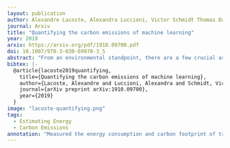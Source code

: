 ```yaml
---
layout: publication
author: Alexandre Lacoste, Alexandra Luccioni, Victor Schmidt Thomas Dandres
journal: Arxiv
title: "Quantifying the carbon emissions of machine learning"
year: 2019
arxiv: https://arxiv.org/pdf/1910.09700.pdf
doi: 10.1007/978-3-030-69970-3_5
abstract: "From an environmental standpoint, there are a few crucial aspects of training a neural network that have a major impact on the quantity of carbon that it emits. These factors include: the location of the server used for training and the energy grid that it uses, the length of the training procedure, and even the make and model of hardware on which the training takes place. In order to approximate these emissions, we present our Machine Learning Emissions Calculator, a tool for our community to better understand the environmental impact of training ML models. We accompany this tool with an explanation of the factors cited above, as well as concrete actions that individual practitioners and organizations can take to mitigate their carbon emissions."
bibtex: |-
  @article{lacoste2019quantifying,
    title={Quantifying the carbon emissions of machine learning},
    author={Lacoste, Alexandre and Luccioni, Alexandra and Schmidt, Victor and Dandres, Thomas},
    journal={arXiv preprint arXiv:1910.09700},
    year={2019}
  }
image: "lacoste-quantifying.png"
tags:
  - Estimating Energy
  - Carbon Emissions
annotation: "Measured the energy consumption and carbon footprint of training state-of-the-art natural language processing (NLP) models. They estimated the energy consumption by collecting the reported time required to train those models and the average power consumption of the GPU hardware. The authors also factored in the energy consumption of cooling down the system, using the Power Usage Effectiveness (PUE) coefficient — 1.58 as of 2018. The carbon footprint is estimated based on the average CO2-eq produced for power consumed in US, as reported in 2018. Moreover, they calculated the carbon footprint of training their own NLP model, including the footprint of developing the model. Based on their development logs, they factored in 4789 jobs including for example, 123 hyperparameter grid searches. The cost of development is very important because training their model takes 120 hours, but it took 239942 hours of total training time to perform the full R&D required to develop the model. This paper calls for the importance of 1) reporting training time and sensitivity to hyperparameters, 2) having equitable access to computation resources amongst academics, 3) prioritising computationally efficient hardware and algorithms."
---
```

